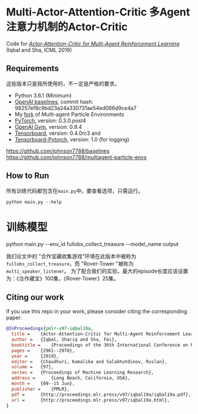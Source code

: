 # Multi-Actor-Attention-Critic  多Agent注意力机制的Actor-Critic
Code for [*Actor-Attention-Critic for Multi-Agent Reinforcement Learning*](https://arxiv.org/abs/1810.02912) (Iqbal and Sha, ICML 2019)

## Requirements
这些版本只是我所使用的，不一定是严格的要求。
* Python 3.6.1 (Minimum)
* [OpenAI baselines](https://github.com/openai/baselines), commit hash: 98257ef8c9bd23a24a330731ae54ed086d9ce4a7
* My [fork](https://github.com/shariqiqbal2810/multiagent-particle-envs) of Multi-agent Particle Environments
* [PyTorch](http://pytorch.org/), version: 0.3.0.post4
* [OpenAI Gym](https://github.com/openai/gym), version: 0.9.4
* [Tensorboard](https://github.com/tensorflow/tensorboard), version: 0.4.0rc3 and 
* [Tensorboard-Pytorch](https://github.com/lanpa/tensorboard-pytorch), version: 1.0 (for logging)

https://github.com/johnson7788/baselines
https://github.com/johnson7788/multiagent-particle-envs

## How to Run

所有训练代码都包含在`main.py`中。要查看选项，只需运行。
```shell
python main.py --help
```

# 训练模型
python main.py --env_id fullobs_collect_treasure --model_name output

我们论文中的 "合作宝藏收集游戏"环境在此版本中被称为`fullobs_collect_treasure`，而 "Rover-Tower "被称为`multi_speaker_listener`。
为了配合我们的实验，最大的episode长度应该设置为：《合作藏宝》100集，《Rover-Tower》25集。

## Citing our work

If you use this repo in your work, please consider citing the corresponding paper:

```bibtex
@InProceedings{pmlr-v97-iqbal19a,
  title =    {Actor-Attention-Critic for Multi-Agent Reinforcement Learning},
  author =   {Iqbal, Shariq and Sha, Fei},
  booktitle =    {Proceedings of the 36th International Conference on Machine Learning},
  pages =    {2961--2970},
  year =     {2019},
  editor =   {Chaudhuri, Kamalika and Salakhutdinov, Ruslan},
  volume =   {97},
  series =   {Proceedings of Machine Learning Research},
  address =      {Long Beach, California, USA},
  month =    {09--15 Jun},
  publisher =    {PMLR},
  pdf =      {http://proceedings.mlr.press/v97/iqbal19a/iqbal19a.pdf},
  url =      {http://proceedings.mlr.press/v97/iqbal19a.html},
}
```
